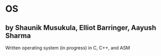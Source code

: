 # OS
## by Shaunik Musukula, Elliot Barringer, Aayush Sharma

Written operating system (in progress) in C, C++, and ASM